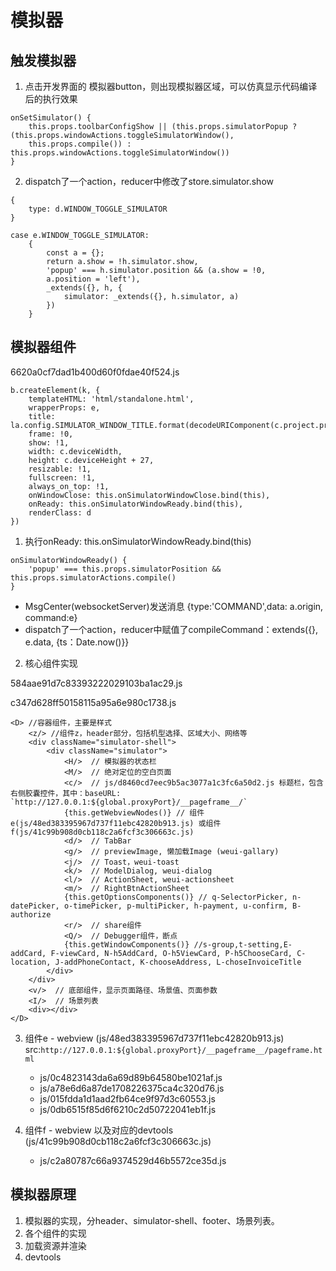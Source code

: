 # 模拟器
## 触发模拟器
1. 点击开发界面的 模拟器button，则出现模拟器区域，可以仿真显示代码编译后的执行效果
```
onSetSimulator() {
    this.props.toolbarConfigShow || (this.props.simulatorPopup ? (this.props.windowActions.toggleSimulatorWindow(),
    this.props.compile()) : this.props.windowActions.toggleSimulatorWindow())
}
```
2. dispatch了一个action，reducer中修改了store.simulator.show
```
{
    type: d.WINDOW_TOGGLE_SIMULATOR
}

case e.WINDOW_TOGGLE_SIMULATOR:
    {
        const a = {};
        return a.show = !h.simulator.show,
        'popup' === h.simulator.position && (a.show = !0,
        a.position = 'left'),
        _extends({}, h, {
            simulator: _extends({}, h.simulator, a)
        })
    }
```

## 模拟器组件
6620a0cf7dad1b400d60f0fdae40f524.js

```
b.createElement(k, {
    templateHTML: 'html/standalone.html',
    wrapperProps: e,
    title: la.config.SIMULATOR_WINDOW_TITLE.format(decodeURIComponent(c.project.projectname)),
    frame: !0,
    show: !1,
    width: c.deviceWidth,
    height: c.deviceHeight + 27,
    resizable: !1,
    fullscreen: !1,
    always_on_top: !1,
    onWindowClose: this.onSimulatorWindowClose.bind(this),
    onReady: this.onSimulatorWindowReady.bind(this),
    renderClass: d
})
```
1. 执行onReady: this.onSimulatorWindowReady.bind(this)
```
onSimulatorWindowReady() {
    'popup' === this.props.simulatorPosition && this.props.simulatorActions.compile()
}
```
  - MsgCenter(websocketServer)发送消息 {type:'COMMAND',data: a.origin, command:e}
  - dispatch了一个action，reducer中赋值了compileCommand：extends({}, e.data, {ts：Date.now()}}
2. 核心组件实现

584aae91d7c83393222029103ba1ac29.js

c347d628ff50158115a95a6e980c1738.js
```
<D> //容器组件，主要是样式
    <z/> //组件z，header部分，包括机型选择、区域大小、网络等
    <div className="simulator-shell">
        <div className="simulator">
            <H/>  // 模拟器的状态栏
            <M/>  // 绝对定位的空白页面
            <c/>  // js/d8460cd7eec9b5ac3077a1c3fc6a50d2.js 标题栏，包含右侧胶囊控件，其中：baseURL: `http://127.0.0.1:${global.proxyPort}/__pageframe__/`
            {this.getWebviewNodes()} // 组件e(js/48ed383395967d737f11ebc42820b913.js) 或组件f(js/41c99b908d0cb118c2a6fcf3c306663c.js)
            <d/>  // TabBar
            <g/>  // previewImage, 懒加载Image (weui-gallary)
            <j/>  // Toast，weui-toast
            <k/>  // ModelDialog, weui-dialog
            <l/>  // ActionSheet, weui-actionsheet
            <m/>  // RightBtnActionSheet
            {this.getOptionsComponents()} // q-SelectorPicker, n-datePicker, o-timePicker, p-multiPicker, h-payment, u-confirm, B-authorize
            <r/>  // share组件
            <Q/>  // Debugger组件，断点
            {this.getWindowComponents()} //s-group,t-setting,E-addCard, F-viewCard, N-h5AddCard, O-h5ViewCard, P-h5ChooseCard, C-location, J-addPhoneContact, K-chooseAddress, L-choseInvoiceTitle
        </div>
    </div>
    <v/>  // 底部组件，显示页面路径、场景值、页面参数
    <I/>  // 场景列表
    <div></div>
</D>
```

3. 组件e - webview (js/48ed383395967d737f11ebc42820b913.js)
src:`http://127.0.0.1:${global.proxyPort}/__pageframe__/pageframe.html`

    - js/0c4823143da6a69d89b64580be1021af.js
    - js/a78e6d6a87de1708226375ca4c320d76.js
    - js/015fdda1d1aad2fb64ce9f97d3c60553.js
    - js/0db6515f85d6f6210c2d50722041eb1f.js
4. 组件f - webview 以及对应的devtools (js/41c99b908d0cb118c2a6fcf3c306663c.js) 
    - js/c2a80787c66a9374529d46b5572ce35d.js
    
## 模拟器原理
1. 模拟器的实现，分header、simulator-shell、footer、场景列表。
2. 各个组件的实现
3. 加载资源并渲染
4. devtools


